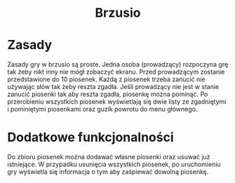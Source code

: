 <h1 align="center">
  Brzusio
</h1>

# Zasady

Zasady gry w brzusio są proste. Jedna osoba (prowadzący) rozpoczyna grę tak żeby nikt inny nie mógł zobaczyć ekranu.
Przed prowadzącym zostanie przedstawione do 10 piosenek. Każdą z piosenek trzeba zanucić nie używając słów tak żeby reszta zgadła.
Jeśli prowadzący nie jest w stanie zanucić piosenki tak aby reszta zgadła, piosenkę można pominąć. Po przerobieniu wszystkich piosenek wyświetlają się dwie listy ze zgadniętymi i pominiętymi piosenkami oraz guzik powrotu do menu głównego.

# Dodatkowe funkcjonalności

Do zbioru piosenek można dodawać własne piosenki oraz usuwać już istniejące.
W przypadku usunięcia wszystkich piosenek, po uruchomieniu gry wyświetla się informacja o tym aby zaśpiewać dowolną piosenkę.